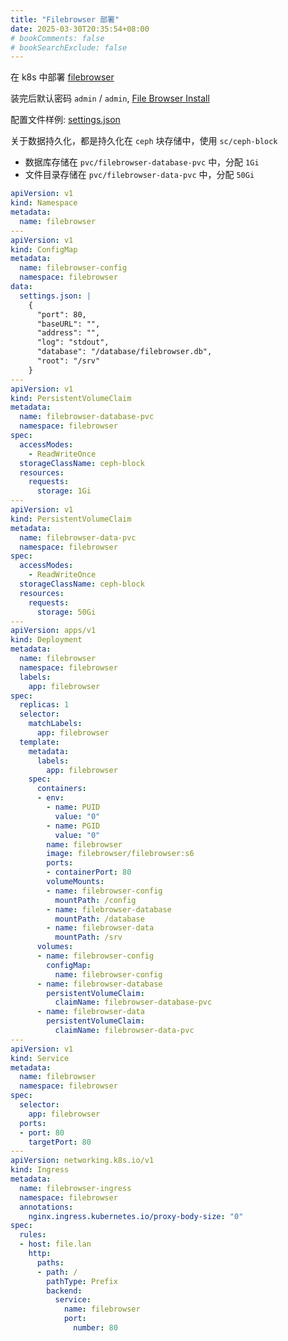 ```yaml
---
title: "Filebrowser 部署"
date: 2025-03-30T20:35:54+08:00
# bookComments: false
# bookSearchExclude: false
---
```


在 k8s 中部署 [filebrowser](https://github.com/filebrowser/filebrowser)

装完后默认密码 `admin` / `admin`, [File Browser Install](https://filebrowser.org/installation)

配置文件样例: [settings.json](https://github.com/filebrowser/filebrowser/blob/master/docker/root/defaults/settings.json)

关于数据持久化，都是持久化在 `ceph` 块存储中，使用 `sc/ceph-block`

- 数据库存储在 `pvc/filebrowser-database-pvc` 中，分配 `1Gi`
- 文件目录存储在 `pvc/filebrowser-data-pvc` 中，分配 `50Gi`

```yaml
apiVersion: v1
kind: Namespace
metadata:
  name: filebrowser
---
apiVersion: v1
kind: ConfigMap
metadata:
  name: filebrowser-config
  namespace: filebrowser
data:
  settings.json: |
    {
      "port": 80,
      "baseURL": "",
      "address": "",
      "log": "stdout",
      "database": "/database/filebrowser.db",
      "root": "/srv"
    }
---
apiVersion: v1
kind: PersistentVolumeClaim
metadata:
  name: filebrowser-database-pvc
  namespace: filebrowser
spec:
  accessModes:
    - ReadWriteOnce
  storageClassName: ceph-block
  resources:
    requests:
      storage: 1Gi
---
apiVersion: v1
kind: PersistentVolumeClaim
metadata:
  name: filebrowser-data-pvc
  namespace: filebrowser
spec:
  accessModes:
    - ReadWriteOnce
  storageClassName: ceph-block
  resources:
    requests:
      storage: 50Gi
---
apiVersion: apps/v1
kind: Deployment
metadata:
  name: filebrowser
  namespace: filebrowser
  labels:
    app: filebrowser
spec:
  replicas: 1
  selector:
    matchLabels:
      app: filebrowser
  template:
    metadata:
      labels:
        app: filebrowser
    spec:
      containers:
      - env:
        - name: PUID
          value: "0"
        - name: PGID
          value: "0"
        name: filebrowser
        image: filebrowser/filebrowser:s6
        ports:
        - containerPort: 80
        volumeMounts:
        - name: filebrowser-config
          mountPath: /config
        - name: filebrowser-database
          mountPath: /database
        - name: filebrowser-data
          mountPath: /srv
      volumes:
      - name: filebrowser-config
        configMap:
          name: filebrowser-config
      - name: filebrowser-database
        persistentVolumeClaim:
          claimName: filebrowser-database-pvc
      - name: filebrowser-data
        persistentVolumeClaim:
          claimName: filebrowser-data-pvc
---
apiVersion: v1
kind: Service
metadata:
  name: filebrowser
  namespace: filebrowser
spec:
  selector:
    app: filebrowser
  ports:
  - port: 80
    targetPort: 80
---
apiVersion: networking.k8s.io/v1
kind: Ingress
metadata:
  name: filebrowser-ingress
  namespace: filebrowser
  annotations:
    nginx.ingress.kubernetes.io/proxy-body-size: "0"  
spec:
  rules:
  - host: file.lan
    http:
      paths:
      - path: /
        pathType: Prefix
        backend:
          service:
            name: filebrowser
            port:
              number: 80
```